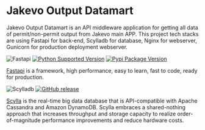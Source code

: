 # Jakevo Output Datamart

Jakevo Output Datamart is an API middleware application for getting all data of permit/non-permit output from Jakevo main APP. This project tech stacks are using Fastapi for back-end,  Scylladb for database, Nginx for webserver, Gunicorn for production deployment webserver.

![Fastapi](https://fastapi.tiangolo.com/img/logo-margin/logo-teal.png)
[![Python Supported Version](https://img.shields.io/pypi/pyversions/fastapi.svg?color=%2334D058)](https://pypi.org/project/fastapi)
[![Pypi Package Version](https://img.shields.io/pypi/v/fastapi?color=%2334D058&label=pypi%20package)](https://pypi.org/project/fastapi)

[Fastapi](https://fastapi.tiangolo.com) is a framework, high performance, easy to learn, fast to code, ready for production.

![Scylladb](https://www.scylladb.com/wp-content/uploads/logo-scylla-horizontal-RGB.svg)
[![GitHub release](https://img.shields.io/github/tag/scylladb/scylla-operator.svg?label=release)](https://github.com/scylladb/scylla-operator/releases)

[Scylla](https://www.scylladb.com) is the real-time big data database that is API-compatible with Apache Cassandra and Amazon DynamoDB. Scylla embraces a shared-nothing approach that increases throughput and storage capacity to realize order-of-magnitude performance improvements and reduce hardware costs.

